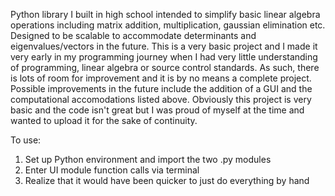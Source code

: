 Python library I built in high school intended to simplify basic linear algebra operations including matrix addition, multiplication, gaussian elimination etc. 
Designed to be scalable to accommodate determinants and eigenvalues/vectors in the future. 
This is a very basic project and I made it very early in my programming journey when I had very little understanding of programming, linear algebra or source control standards. As such, there is lots of room for improvement and it is by no means a complete project. Possible improvements in the future include the addition of a GUI and the computational accomodations listed above. Obviously this project is very basic and the code isn't great but I was proud of myself at the time and wanted to upload it for the sake of continuity.

To use: 
  1) Set up Python environment and import the two .py modules
  2) Enter UI module function calls via terminal
  3) Realize that it would have been quicker to just do everything by hand
